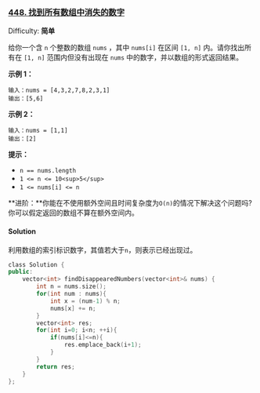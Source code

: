 ### [448\. 找到所有数组中消失的数字](https://leetcode-cn.com/problems/find-all-numbers-disappeared-in-an-array/)

Difficulty: **简单**


给你一个含 `n` 个整数的数组 `nums` ，其中 `nums[i]` 在区间 `[1, n]` 内。请你找出所有在 `[1, n]` 范围内但没有出现在 `nums` 中的数字，并以数组的形式返回结果。

**示例 1：**

```
输入：nums = [4,3,2,7,8,2,3,1]
输出：[5,6]
```

**示例 2：**

```
输入：nums = [1,1]
输出：[2]
```

**提示：**

*   `n == nums.length`
*   `1 <= n <= 10<sup>5</sup>`
*   `1 <= nums[i] <= n`

**进阶：**你能在不使用额外空间且时间复杂度为`O(n)`的情况下解决这个问题吗? 你可以假定返回的数组不算在额外空间内。


#### Solution

利用数组的索引标识数字，其值若大于`n`，则表示已经出现过。

```cpp
​class Solution {
public:
    vector<int> findDisappearedNumbers(vector<int>& nums) {
        int n = nums.size();
        for(int num : nums){
            int x = (num-1) % n;
            nums[x] += n;
        }
        vector<int> res;
        for(int i=0; i<n; ++i){
            if(nums[i]<=n){
                res.emplace_back(i+1);
            }
        }
        return res;
    }
};
```